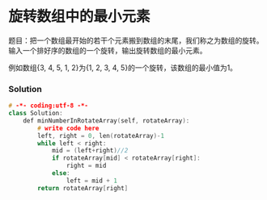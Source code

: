 # **旋转数组中的最小元素**

题目：把一个数组最开始的若干个元素搬到数组的末尾，我们称之为数组的旋转。输入一个排好序的数组的一个旋转，输出旋转数组的最小元素。

例如数组{3, 4, 5, 1, 2}为{1, 2, 3, 4, 5}的一个旋转，该数组的最小值为1。

### Solution

```c++
# -*- coding:utf-8 -*-
class Solution:
    def minNumberInRotateArray(self, rotateArray):
        # write code here
        left, right = 0, len(rotateArray)-1
        while left < right:
            mid = (left+right)//2
            if rotateArray[mid] < rotateArray[right]:
                right = mid
            else:
                left = mid + 1
        return rotateArray[right]
```

